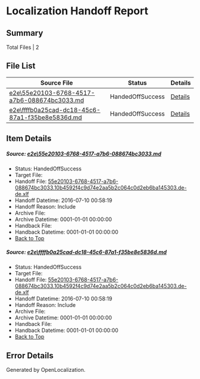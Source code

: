 # <a name='report-top'></a> Localization Handoff Report

## Summary
 Total Files | 2

## File List
 Source File | Status | Details 
 ----------- | ------ | ------- 
 [e2e\55e20103-6768-4517-a7b6-088674bc3033.md](https://github.com/OpenLocalizationTestOrg/oltest/blob/02c60ef62f7c2afd1e77a90e5a997ed1d3ea0f54/e2e/55e20103-6768-4517-a7b6-088674bc3033.md) | HandedOffSuccess | [Details](#905f0941e0614754f08e66bce359df99a4ccfb4d1)
 [e2e\ffffb0a25cad-dc18-45c6-87a1-f35be8e5836d.md](https://github.com/OpenLocalizationTestOrg/oltest/blob/02c60ef62f7c2afd1e77a90e5a997ed1d3ea0f54/e2e/ffffb0a25cad-dc18-45c6-87a1-f35be8e5836d.md) | HandedOffSuccess | [Details](#905f0941e0614754f08e66bce359df99a4ccfb4d2)

## Item Details
##### <a name='905f0941e0614754f08e66bce359df99a4ccfb4d1'></a> Source: [e2e\55e20103-6768-4517-a7b6-088674bc3033.md](https://github.com/OpenLocalizationTestOrg/oltest/blob/02c60ef62f7c2afd1e77a90e5a997ed1d3ea0f54/e2e/55e20103-6768-4517-a7b6-088674bc3033.md)
* Status: HandedOffSuccess
* Target File: 
* Handoff File: [55e20103-6768-4517-a7b6-088674bc3033.10b4592f4c9d74e2aa5b2c064c0d2eb6ba145303.de-de.xlf](https://github.com/OpenLocalizationTestOrg/olhandoff-e2e/blob/27f4055d82ce8f4a9508995fe07bda7d526e695b/ol-handoff/OpenLocalizationTestOrg/oltest-dede-fly/ci/ht/55e20103-6768-4517-a7b6-088674bc3033.10b4592f4c9d74e2aa5b2c064c0d2eb6ba145303.de-de.xlf)
* Handoff Datetime: 2016-07-10 00:58:19
* Handoff Reason: Include
* Archive File: 
* Archive Datetime: 0001-01-01 00:00:00
* Handback File: 
* Handback Datetime: 0001-01-01 00:00:00
* [Back to Top](#report-top)

##### <a name='905f0941e0614754f08e66bce359df99a4ccfb4d2'></a> Source: [e2e\ffffb0a25cad-dc18-45c6-87a1-f35be8e5836d.md](https://github.com/OpenLocalizationTestOrg/oltest/blob/02c60ef62f7c2afd1e77a90e5a997ed1d3ea0f54/e2e/ffffb0a25cad-dc18-45c6-87a1-f35be8e5836d.md)
* Status: HandedOffSuccess
* Target File: 
* Handoff File: [55e20103-6768-4517-a7b6-088674bc3033.10b4592f4c9d74e2aa5b2c064c0d2eb6ba145303.de-de.xlf](https://github.com/OpenLocalizationTestOrg/olhandoff-e2e/blob/27f4055d82ce8f4a9508995fe07bda7d526e695b/ol-handoff/OpenLocalizationTestOrg/oltest-dede-fly/ci/ht/55e20103-6768-4517-a7b6-088674bc3033.10b4592f4c9d74e2aa5b2c064c0d2eb6ba145303.de-de.xlf)
* Handoff Datetime: 2016-07-10 00:58:19
* Handoff Reason: Include
* Archive File: 
* Archive Datetime: 0001-01-01 00:00:00
* Handback File: 
* Handback Datetime: 0001-01-01 00:00:00
* [Back to Top](#report-top)


## Error Details

Generated by OpenLocalization.
